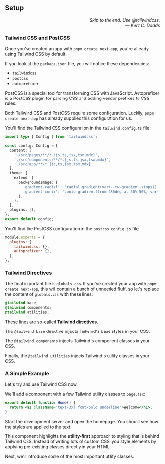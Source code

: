## Setup

<div style="text-align: right"> <i> Skip to the end. Use @tailwindcss. <br> — Kent C. Dodds </i> </div>

### Tailwind CSS and PostCSS

Once you've created an app with `pnpm create next-app`, you're already using Tailwind CSS by default.

If you look at the `package.json` file, you will notice these dependencies:

- `tailwindcss`
- `postcss`
- `autoprefixer`

PostCSS is a special tool for transforming CSS with JavaScript.
Autoprefixer is a PostCSS plugin for parsing CSS and adding vendor prefixes to CSS rules.

Both Tailwind CSS and PostCSS require some configuration.
Luckily, `pnpm create next-app` has already supplied this configuration for us.

You'll find the Tailwind CSS configuration in the `tailwind.config.ts` file:

```ts
import type { Config } from 'tailwindcss';

const config: Config = {
  content: [
    './src/pages/**/*.{js,ts,jsx,tsx,mdx}',
    './src/components/**/*.{js,ts,jsx,tsx,mdx}',
    './src/app/**/*.{js,ts,jsx,tsx,mdx}',
  ],
  theme: {
    extend: {
      backgroundImage: {
        'gradient-radial': 'radial-gradient(var(--tw-gradient-stops))',
        'gradient-conic': 'conic-gradient(from 180deg at 50% 50%, var(--tw-gradient-stops))',
      },
    },
  },
  plugins: [],
};
export default config;
```

You'll find the PostCSS configuration in the `postcss.config.js` file:

```js
module.exports = {
  plugins: {
    tailwindcss: {},
    autoprefixer: {},
  },
};
```

### Tailwind Directives

The final important file is `globals.css`.
If you've created your app with `pnpm create next-app`, this will contain a bunch of unneeded fluff, so let's replace the content of `globals.css` with these lines:

```css
@tailwind base;
@tailwind components;
@tailwind utilities;
```

These lines are so-called **Tailwind directives**.

The `@tailwind base` directive injects Tailwind's base styles in your CSS.

The `@tailwind components` injects Tailwind's component classes in your CSS.

Finally, the `@tailwind utilities` injects Tailwind's utility classes in your CSS.

### A Simple Example

Let's try and use Tailwind CSS now.

We'll add a component with a few Tailwind utility classes to `page.tsx`:

```jsx
export default function Home() {
  return <h1 className="text-3xl font-bold underline">Welcome</h1>;
}
```

Start the development server and open the homepage.
You should see how the styles are applied to the text.

This component highlights the **utility-first** approach to styling that is behind Tailwind CSS.
Instead of writing lots of custom CSS, you style elements by applying pre-existing classes directly in your HTML.

Next, we'll introduce some of the most important utility classes.
